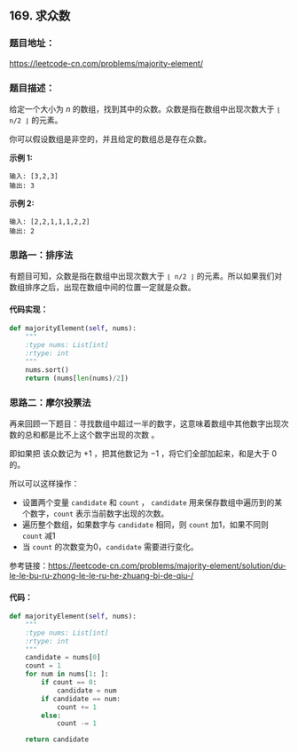 ## 169. 求众数

### 题目地址：

 https://leetcode-cn.com/problems/majority-element/ 



### 题目描述：

给定一个大小为 *n* 的数组，找到其中的众数。众数是指在数组中出现次数大于 `⌊ n/2 ⌋` 的元素。

你可以假设数组是非空的，并且给定的数组总是存在众数。

**示例 1:**

```
输入: [3,2,3]
输出: 3
```

**示例 2:**

```
输入: [2,2,1,1,1,2,2]
输出: 2
```



### 思路一：排序法

有题目可知，众数是指在数组中出现次数大于 `⌊ n/2 ⌋` 的元素。所以如果我们对数组排序之后，出现在数组中间的位置一定就是众数。

#### 代码实现：

```python
def majorityElement(self, nums):
    """
    :type nums: List[int]
    :rtype: int
    """
    nums.sort()
    return (nums[len(nums)/2])
```



### 思路二：摩尔投票法

再来回顾一下题目：寻找数组中超过一半的数字，这意味着数组中其他数字出现次数的总和都是比不上这个数字出现的次数 。

即如果把 该众数记为 +1 ，把其他数记为 −1 ，将它们全部加起来，和是大于 0 的。

所以可以这样操作：

- 设置两个变量 `candidate` 和 `count` ， `candidate` 用来保存数组中遍历到的某个数字，`count` 表示当前数字出现的次数。
- 遍历整个数组，如果数字与 `candidate` 相同，则 `count` 加1，如果不同则 `count` 减1
- 当 `count` 的次数变为0，`candidate` 需要进行变化。


参考链接：https://leetcode-cn.com/problems/majority-element/solution/du-le-le-bu-ru-zhong-le-le-ru-he-zhuang-bi-de-qiu-/

#### 代码：

```python
def majorityElement(self, nums):
    """
    :type nums: List[int]
    :rtype: int
    """
    candidate = nums[0]
    count = 1
    for num in nums[1: ]:
        if count == 0:
            candidate = num
        if candidate == num:
            count += 1
        else:
            count -= 1

    return candidate
```


